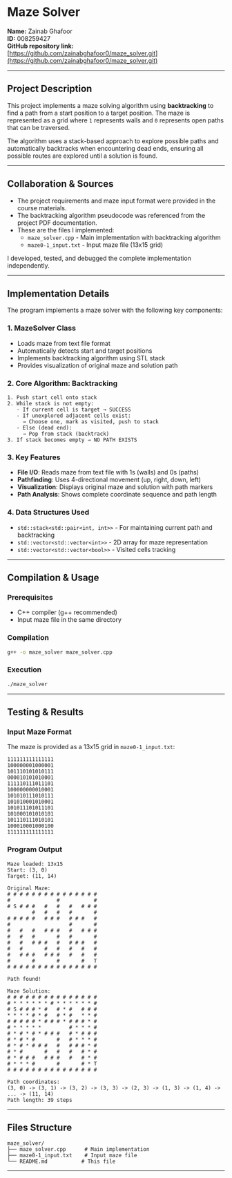 # Maze Solver

**Name:** Zainab Ghafoor  
**ID:** 008259427  
**GitHub repository link:** [https://github.com/zainabghafoor0/maze_solver.git](https://github.com/zainabghafoor0/maze_solver.git)

---

## Project Description

This project implements a maze solving algorithm using **backtracking** to find a path from a start position to a target position. The maze is represented as a grid where `1` represents walls and `0` represents open paths that can be traversed.

The algorithm uses a stack-based approach to explore possible paths and automatically backtracks when encountering dead ends, ensuring all possible routes are explored until a solution is found.

---

## Collaboration & Sources

- The project requirements and maze input format were provided in the course materials.
- The backtracking algorithm pseudocode was referenced from the project PDF documentation.
- These are the files I implemented:  
  - `maze_solver.cpp` - Main implementation with backtracking algorithm
  - `maze0-1_input.txt` - Input maze file (13x15 grid)

I developed, tested, and debugged the complete implementation independently.

---

## Implementation Details

The program implements a maze solver with the following key components:

### 1. **MazeSolver Class**
- Loads maze from text file format
- Automatically detects start and target positions
- Implements backtracking algorithm using STL stack
- Provides visualization of original maze and solution path

### 2. **Core Algorithm: Backtracking**
```
1. Push start cell onto stack
2. While stack is not empty:
   - If current cell is target → SUCCESS
   - If unexplored adjacent cells exist:
     → Choose one, mark as visited, push to stack
   - Else (dead end):
     → Pop from stack (backtrack)
3. If stack becomes empty → NO PATH EXISTS
```

### 3. **Key Features**
- **File I/O**: Reads maze from text file with 1s (walls) and 0s (paths)
- **Pathfinding**: Uses 4-directional movement (up, right, down, left)
- **Visualization**: Displays original maze and solution with path markers
- **Path Analysis**: Shows complete coordinate sequence and path length

### 4. **Data Structures Used**
- `std::stack<std::pair<int, int>>` - For maintaining current path and backtracking
- `std::vector<std::vector<int>>` - 2D array for maze representation
- `std::vector<std::vector<bool>>` - Visited cells tracking

---

## Compilation & Usage

### Prerequisites
- C++ compiler (g++ recommended)
- Input maze file in the same directory

### Compilation
```bash
g++ -o maze_solver maze_solver.cpp
```

### Execution
```bash
./maze_solver
```

---

## Testing & Results

### Input Maze Format
The maze is provided as a 13x15 grid in `maze0-1_input.txt`:
```
111111111111111
100000001000001
101110101010111
000010101010001
111110111011101
100000000010001
101010111010111
101010001010001
101011101011101
101000101010101
101110111010101
100010001000100
111111111111111
```

### Program Output
```
Maze loaded: 13x15
Start: (3, 0)
Target: (11, 14)

Original Maze:
# # # # # # # # # # # # # # # 
#               #           # 
# S # # #   #   #   #   # # # 
        #   #   #   #       # 
# # # # #   # # #   # # #   # 
#                   #       # 
#   #   #   # # #   #   # # # 
#   #   #       #   #       # 
#   #   # # #   #   # # #   # 
#   #       #   #   #   #   # 
#   # # #   # # #   #   #   # 
#       #       #       #   T 
# # # # # # # # # # # # # # # 

Path found!

Maze Solution:
# # # # # # # # # # # # # # # 
# * * * * * * # * * * * * * # 
# S # # # * #   # * #   # # # 
* * * * # * #   # * #   * * # 
# # # # # * # # # * # # # * # 
# * * * * *         # * * * # 
# * # * # * # # #   # * # # # 
# * # * #       #   # * * * # 
# * # * # # #   #   # # # * # 
# * #       #   #   #   # * # 
# * # # #   # # #   #   # * # 
# * * * #       #       # * T 
# # # # # # # # # # # # # # # 

Path coordinates:
(3, 0) -> (3, 1) -> (3, 2) -> (3, 3) -> (2, 3) -> (1, 3) -> (1, 4) -> ... -> (11, 14)
Path length: 39 steps
```

---

## Files Structure

```
maze_solver/
├── maze_solver.cpp      # Main implementation
├── maze0-1_input.txt    # Input maze file
└── README.md           # This file
```

---
